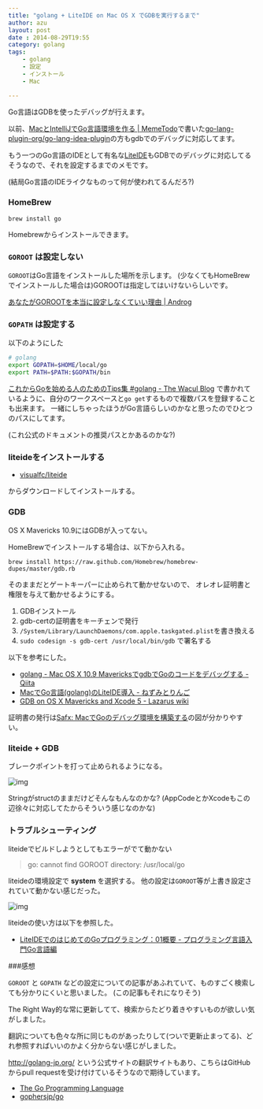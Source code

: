 ```yaml
---
title: "golang + LiteIDE on Mac OS X でGDBを実行するまで"
author: azu
layout: post
date : 2014-08-29T19:55
category: golang
tags: 
    - golang
    - 設定
    - インストール
    - Mac

---
```


Go言語はGDBを使ったデバッグが行えます。

以前、[MacとIntelliJでGo言語環境を作る | MemeTodo](http://meme.efcl.info/2013/04/macintellijgo.html "MacとIntelliJでGo言語環境を作る | MemeTodo")で書いた[go-lang-plugin-org/go-lang-idea-plugin](https://github.com/go-lang-plugin-org/go-lang-idea-plugin "go-lang-plugin-org/go-lang-idea-plugin")の方もgdbでのデバッグに対応してます。

もう一つのGo言語のIDEとして有名な[LiteIDE](https://github.com/visualfc/liteide "LiteIDE")もGDBでのデバッグに対応してるそうなので、それを設定するまでのメモです。

(結局Go言語のIDEライクなものって何が使われてるんだろ?)

### HomeBrew

```
brew install go
```

Homebrewからインストールできます。

### `GOROOT` は設定しない

`GOROOT`はGo言語をインストールした場所を示します。
(少なくてもHomeBrewでインストールした場合は)GOROOTは指定してはいけないらしいです。

[あなたがGOROOTを本当に設定しなくていい理由 | Androg](http://kwmt27.net/index.php/2013/06/14/you-dont-need-to-set-goroot-really/ "あなたがGOROOTを本当に設定しなくていい理由 | Androg")

### `GOPATH` は設定する

以下のようにした

``` sh
# golang
export GOPATH=$HOME/local/go
export PATH=$PATH:$GOPATH/bin
```

[これからGoを始める人のためのTips集 #golang - The Wacul Blog](http://blog.wacul.co.jp/blog/2014/08/22/go/ "これからGoを始める人のためのTips集 #golang - The Wacul Blog") で書かれているように、自分のワークスペースと`go get`するもので複数パスを登録することも出来ます。
一緒にしちゃったほうがGo言語らしいのかなと思ったのでひとつのパスにしてます。

(これ公式のドキュメントの推奨パスとかあるのかな?)

### liteideをインストールする

* [visualfc/liteide](https://github.com/visualfc/liteide "visualfc/liteide") 

からダウンロードしてインストールする。

### GDB

OS X Mavericks 10.9にはGDBが入ってない。

HomeBrewでインストールする場合は、以下から入れる。

```
brew install https://raw.github.com/Homebrew/homebrew-dupes/master/gdb.rb
```

そのままだとゲートキーパーに止められて動かせないので、
オレオレ証明書と権限を与えて動かせるようにする。

1. GDBインストール
2. gdb-certの証明書をキーチェンで発行
3. `/System/Library/LaunchDaemons/com.apple.taskgated.plist`を書き換える
4. `sudo codesign -s gdb-cert /usr/local/bin/gdb` で署名する

以下を参考にした。

- [golang - Mac OS X 10.9 MavericksでgdbでGoのコードをデバッグする - Qiita](http://qiita.com/ymotongpoo/items/81d3c945483cae734122 "golang - Mac OS X 10.9 MavericksでgdbでGoのコードをデバッグする - Qiita")
- [MacでGo言語(golang)のLiteIDE導入 - ねずみとりんご](http://msitter29.hatenablog.com/entry/2014/02/20/155212 "MacでGo言語(golang)のLiteIDE導入 - ねずみとりんご")
- [GDB on OS X Mavericks and Xcode 5 - Lazarus wiki](http://wiki.lazarus.freepascal.org/GDB_on_OS_X_Mavericks_and_Xcode_5 "GDB on OS X Mavericks and Xcode 5 - Lazarus wiki")

証明書の発行は[Safx: MacでGoのデバッグ環境を構築する](http://safx-dev.blogspot.jp/2014/04/macgo.html "Safx: MacでGoのデバッグ環境を構築する")の図が分かりやすい。

### liteide + GDB

ブレークポイントを打って止められるようになる。

![img](http://take.ms/ib04C)

Stringがstructのままだけどそんなもんなのかな?
(AppCodeとかXcodeもこの辺徐々に対応してたからそういう感じなのかな)

### トラブルシューティング

liteideでビルドしようとしてもエラーがでて動かない

> go: cannot find GOROOT directory: /usr/local/go

liteideの環境設定で **system** を選択する。
他の設定は`GOROOT`等が上書き設定されていて動かない感じだった。

![img](http://take.ms/J5f7v)

liteideの使い方は以下を参照した。

- [LiteIDEでのはじめてのGoプログラミング：01概要 - プログラミング言語入門Go言語編](http://devlang.blog.fc2.com/blog-entry-17.html "LiteIDEでのはじめてのGoプログラミング：01概要 - プログラミング言語入門Go言語編")

###感想

`GOROOT` と `GOPATH` などの設定についての記事があふれていて、ものすごく検索しても分かりにくいと思いました。
(この記事もそれになりそう)

The Right Way的な常に更新してて、検索からたどり着きやすいものが欲しい気がしました。

翻訳についても色々な所に同じものがあったりして(ついで更新止まってる)、どれ参照すればいいのかよく分からない感じがしました。

http://golang-jp.org/ という公式サイトの翻訳サイトもあり、こちらはGitHubからpull requestを受け付けているそうなので期待しています。

- [The Go Programming Language](http://golang-jp.org/ "The Go Programming Language")
- [gophersjp/go](https://github.com/gophersjp/go "gophersjp/go")
